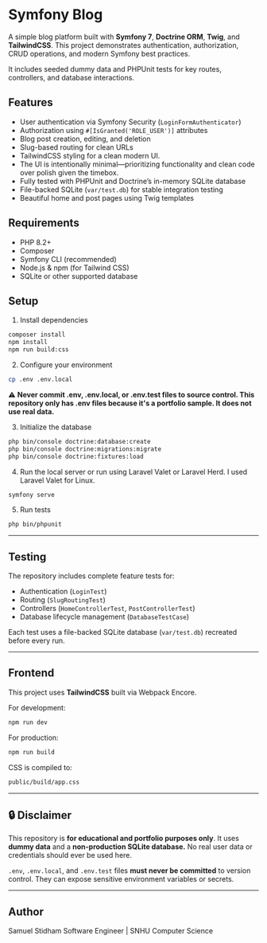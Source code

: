 # Symfony Blog

A simple blog platform built with **Symfony 7**, **Doctrine ORM**, **Twig**, and **TailwindCSS**.
This project demonstrates authentication, authorization, CRUD operations, and modern Symfony best practices.

It includes seeded dummy data and PHPUnit tests for key routes, controllers, and database interactions.

## Features

-   User authentication via Symfony Security (`LoginFormAuthenticator`)
-   Authorization using `#[IsGranted('ROLE_USER')]` attributes
-   Blog post creation, editing, and deletion
-   Slug-based routing for clean URLs
-   TailwindCSS styling for a clean modern UI.
-   The UI is intentionally minimal—prioritizing functionality and clean code over polish given the timebox.
-   Fully tested with PHPUnit and Doctrine’s in-memory SQLite database
-   File-backed SQLite (`var/test.db`) for stable integration testing
-   Beautiful home and post pages using Twig templates

## Requirements

-   PHP 8.2+
-   Composer
-   Symfony CLI (recommended)
-   Node.js & npm (for Tailwind CSS)
-   SQLite or other supported database

## Setup

1. Install dependencies

```bash
composer install
npm install
npm run build:css
```

2. Configure your environment

```bash
cp .env .env.local
```

⚠️ **Never commit .env, .env.local, or .env.test files to source control. This repository only has .env files because it's a portfolio sample. It does not use real data.**

3. Initialize the database

```bash
php bin/console doctrine:database:create
php bin/console doctrine:migrations:migrate
php bin/console doctrine:fixtures:load
```

4. Run the local server or run using Laravel Valet or Laravel Herd. I used Laravel Valet for Linux.

```bash
symfony serve

```

5. Run tests

```bash
php bin/phpunit
```

---

## Testing

The repository includes complete feature tests for:

-   Authentication (`LoginTest`)
-   Routing (`SlugRoutingTest`)
-   Controllers (`HomeControllerTest`, `PostControllerTest`)
-   Database lifecycle management (`DatabaseTestCase`)

Each test uses a file-backed SQLite database (`var/test.db`) recreated before every run.

---

## Frontend

This project uses **TailwindCSS** built via Webpack Encore.

For development:

```bash
npm run dev
```

For production:

```bash
npm run build
```

CSS is compiled to:

```bash
public/build/app.css
```

---

## 🔒 Disclaimer

This repository is **for educational and portfolio purposes only**.
It uses **dummy data** and a **non-production SQLite database.**
No real user data or credentials should ever be used here.

`.env`, `.env.local`, and `.env.test` files **must never be committed** to version control.
They can expose sensitive environment variables or secrets.

---

## Author

Samuel Stidham
Software Engineer | SNHU Computer Science
